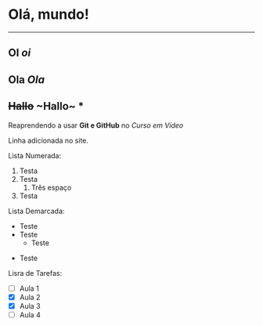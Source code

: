 # Olá, mundo!
***
##  **OI** *oi*
## __Ola__ _Ola_
## ~~Hallo~~ ~Hallo~ *
 Reaprendendo a usar **Git e GitHub** no *Curso em Vídeo*
 
Linha adicionada no site.

Lista Numerada:
1. Testa
1. Testa
   1. Três espaço
1. Testa


Lista Demarcada:

* Teste
* Teste
  * Teste
- Teste

Lisra de Tarefas:

- [ ] Aula 1
- [x] Aula 2
- [x] Aula 3
- [ ] Aula 4
